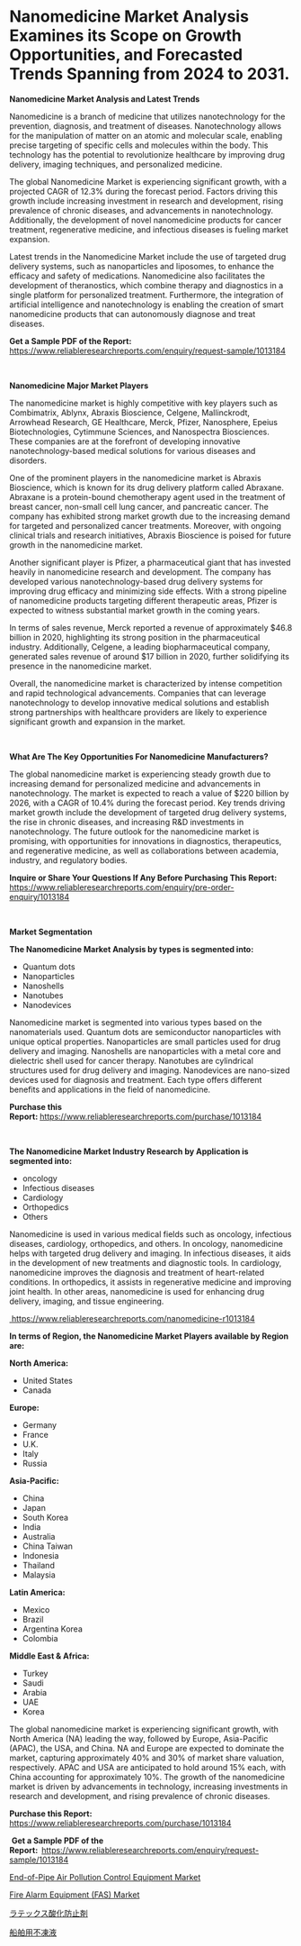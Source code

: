 <p><h1>Nanomedicine Market Analysis Examines its Scope on Growth Opportunities, and Forecasted Trends Spanning from 2024 to 2031.</h1></p><p><strong>Nanomedicine Market Analysis and Latest Trends</strong></p>
<p><p>Nanomedicine is a branch of medicine that utilizes nanotechnology for the prevention, diagnosis, and treatment of diseases. Nanotechnology allows for the manipulation of matter on an atomic and molecular scale, enabling precise targeting of specific cells and molecules within the body. This technology has the potential to revolutionize healthcare by improving drug delivery, imaging techniques, and personalized medicine.</p><p>The global Nanomedicine Market is experiencing significant growth, with a projected CAGR of 12.3% during the forecast period. Factors driving this growth include increasing investment in research and development, rising prevalence of chronic diseases, and advancements in nanotechnology. Additionally, the development of novel nanomedicine products for cancer treatment, regenerative medicine, and infectious diseases is fueling market expansion.</p><p>Latest trends in the Nanomedicine Market include the use of targeted drug delivery systems, such as nanoparticles and liposomes, to enhance the efficacy and safety of medications. Nanomedicine also facilitates the development of theranostics, which combine therapy and diagnostics in a single platform for personalized treatment. Furthermore, the integration of artificial intelligence and nanotechnology is enabling the creation of smart nanomedicine products that can autonomously diagnose and treat diseases.</p></p>
<p><strong>Get a Sample PDF of the Report:&nbsp;</strong> <a href="https://www.reliableresearchreports.com/enquiry/request-sample/1013184">https://www.reliableresearchreports.com/enquiry/request-sample/1013184</a></p>
<p>&nbsp;</p>
<p><strong>Nanomedicine Major Market Players</strong></p>
<p><p>The nanomedicine market is highly competitive with key players such as Combimatrix, Ablynx, Abraxis Bioscience, Celgene, Mallinckrodt, Arrowhead Research, GE Healthcare, Merck, Pfizer, Nanosphere, Epeius Biotechnologies, Cytimmune Sciences, and Nanospectra Biosciences. These companies are at the forefront of developing innovative nanotechnology-based medical solutions for various diseases and disorders.</p><p>One of the prominent players in the nanomedicine market is Abraxis Bioscience, which is known for its drug delivery platform called Abraxane. Abraxane is a protein-bound chemotherapy agent used in the treatment of breast cancer, non-small cell lung cancer, and pancreatic cancer. The company has exhibited strong market growth due to the increasing demand for targeted and personalized cancer treatments. Moreover, with ongoing clinical trials and research initiatives, Abraxis Bioscience is poised for future growth in the nanomedicine market.</p><p>Another significant player is Pfizer, a pharmaceutical giant that has invested heavily in nanomedicine research and development. The company has developed various nanotechnology-based drug delivery systems for improving drug efficacy and minimizing side effects. With a strong pipeline of nanomedicine products targeting different therapeutic areas, Pfizer is expected to witness substantial market growth in the coming years.</p><p>In terms of sales revenue, Merck reported a revenue of approximately $46.8 billion in 2020, highlighting its strong position in the pharmaceutical industry. Additionally, Celgene, a leading biopharmaceutical company, generated sales revenue of around $17 billion in 2020, further solidifying its presence in the nanomedicine market.</p><p>Overall, the nanomedicine market is characterized by intense competition and rapid technological advancements. Companies that can leverage nanotechnology to develop innovative medical solutions and establish strong partnerships with healthcare providers are likely to experience significant growth and expansion in the market.</p></p>
<p>&nbsp;</p>
<p><strong>What Are The Key Opportunities For Nanomedicine Manufacturers?</strong></p>
<p><p>The global nanomedicine market is experiencing steady growth due to increasing demand for personalized medicine and advancements in nanotechnology. The market is expected to reach a value of $220 billion by 2026, with a CAGR of 10.4% during the forecast period. Key trends driving market growth include the development of targeted drug delivery systems, the rise in chronic diseases, and increasing R&D investments in nanotechnology. The future outlook for the nanomedicine market is promising, with opportunities for innovations in diagnostics, therapeutics, and regenerative medicine, as well as collaborations between academia, industry, and regulatory bodies.</p></p>
<p><strong>Inquire or Share Your Questions If Any Before Purchasing This Report:</strong> <a href="https://www.reliableresearchreports.com/enquiry/pre-order-enquiry/1013184">https://www.reliableresearchreports.com/enquiry/pre-order-enquiry/1013184</a></p>
<p>&nbsp;</p>
<p><strong>Market Segmentation</strong></p>
<p><strong>The Nanomedicine Market Analysis by types is segmented into:</strong></p>
<p><ul><li>Quantum dots</li><li>Nanoparticles</li><li>Nanoshells</li><li>Nanotubes</li><li>Nanodevices</li></ul></p>
<p><p>Nanomedicine market is segmented into various types based on the nanomaterials used. Quantum dots are semiconductor nanoparticles with unique optical properties. Nanoparticles are small particles used for drug delivery and imaging. Nanoshells are nanoparticles with a metal core and dielectric shell used for cancer therapy. Nanotubes are cylindrical structures used for drug delivery and imaging. Nanodevices are nano-sized devices used for diagnosis and treatment. Each type offers different benefits and applications in the field of nanomedicine.</p></p>
<p><strong>Purchase this Report:&nbsp;</strong><a href="https://www.reliableresearchreports.com/purchase/1013184">https://www.reliableresearchreports.com/purchase/1013184</a></p>
<p>&nbsp;</p>
<p><strong>The Nanomedicine Market Industry Research by Application is segmented into:</strong></p>
<p><ul><li>oncology</li><li>Infectious diseases</li><li>Cardiology</li><li>Orthopedics</li><li>Others</li></ul></p>
<p><p>Nanomedicine is used in various medical fields such as oncology, infectious diseases, cardiology, orthopedics, and others. In oncology, nanomedicine helps with targeted drug delivery and imaging. In infectious diseases, it aids in the development of new treatments and diagnostic tools. In cardiology, nanomedicine improves the diagnosis and treatment of heart-related conditions. In orthopedics, it assists in regenerative medicine and improving joint health. In other areas, nanomedicine is used for enhancing drug delivery, imaging, and tissue engineering.</p></p>
<p><a href="https://www.reliableresearchreports.com/nanomedicine-r1013184">&nbsp;https://www.reliableresearchreports.com/nanomedicine-r1013184</a></p>
<p><strong>In terms of Region, the Nanomedicine Market Players available by Region are:</strong></p>
<p>
    <p> <strong> North America: </strong>
        <ul>
            <li>United States</li>
            <li>Canada</li>
        </ul>
        </p> 
    <p> <strong> Europe: </strong>
        <ul>
            <li>Germany</li>
            <li>France</li>
            <li>U.K.</li>
            <li>Italy</li>
            <li>Russia</li>
        </ul>
        </p> 
    <p> <strong> Asia-Pacific: </strong>
        <ul>
            <li>China</li>
            <li>Japan</li>
            <li>South Korea</li>
            <li>India</li>
            <li>Australia</li>
            <li>China Taiwan</li>
            <li>Indonesia</li>
            <li>Thailand</li>
            <li>Malaysia</li>
        </ul>
        </p> 
    <p> <strong> Latin America: </strong>
        <ul>
            <li>Mexico</li>
            <li>Brazil</li>
            <li>Argentina Korea</li>
            <li>Colombia</li>
        </ul>
        </p> 
    <p> <strong> Middle East & Africa: </strong>
        <ul>
            <li>Turkey</li>
            <li>Saudi</li>
            <li>Arabia</li>
            <li>UAE</li>
            <li>Korea</li>
        </ul>
    </p>
    </p>
<p><p>The global nanomedicine market is experiencing significant growth, with North America (NA) leading the way, followed by Europe, Asia-Pacific (APAC), the USA, and China. NA and Europe are expected to dominate the market, capturing approximately 40% and 30% of market share valuation, respectively. APAC and USA are anticipated to hold around 15% each, with China accounting for approximately 10%. The growth of the nanomedicine market is driven by advancements in technology, increasing investments in research and development, and rising prevalence of chronic diseases.</p></p>
<p><strong>Purchase this Report: </strong><a href="https://www.reliableresearchreports.com/purchase/1013184">https://www.reliableresearchreports.com/purchase/1013184</a></p>
<p>&nbsp;<strong>Get a Sample PDF of the Report:&nbsp;&nbsp;</strong><a href="https://www.reliableresearchreports.com/enquiry/request-sample/1013184">https://www.reliableresearchreports.com/enquiry/request-sample/1013184</a></p>
<p><strong></strong></p>
<p><p><a href="https://github.com/provorikovar/Market-Research-Report-List-5/blob/main/end-of-pipe-air-pollution-control-equipment-market.md">End-of-Pipe Air Pollution Control Equipment Market</a></p><p><a href="https://github.com/angelajermaine/Market-Research-Report-List-4/blob/main/fire-alarm-equipment-fas-market.md">Fire Alarm Equipment (FAS) Market</a></p><p><a href="https://github.com/LizaHeller2023/Market-Research-Report-List-1/blob/main/5047355170964.md">ラテックス酸化防止剤</a></p><p><a href="https://github.com/deonnorth8/Market-Research-Report-List-1/blob/main/7059681170963.md">船舶用不凍液</a></p></p>